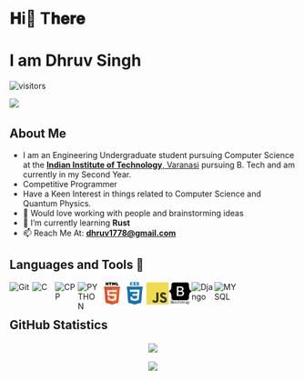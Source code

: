 # 𝐇i👋 T𝐡𝐞𝐫𝐞
# I am Dhruv Singh
<p align="center">

![visitors](https://visitor-badge.glitch.me/badge?page_id=sudo-jarvis&left_color=e63946&right_color=green) 

</p>

<a href="https://github.com/DenverCoder1/readme-typing-svg">
  <img src="https://readme-typing-svg.herokuapp.com?&font=IBM+Plex+Sans&color=FF9595&size=20&lines=Good+to+see+you+here!;Welcome+to+my+profile" />
</a>

## About Me

- I am an Engineering Undergraduate student pursuing Computer Science at the <a href="/https://www.iitbhu.ac.in/"> <b> Indian Institute of Technology</b>, Varanasi</a> pursuing B. Tech and am currently in my Second Year.
- Competitive Programmer
- Have a Keen Interest in things related to Computer Science and Quantum Physics.
- 👯 Would love working with people and brainstorming ideas 
- 🌱 I’m currently learning **Rust**
- 📫 Reach Me At: **dhruv1778@gmail.com**

## Languages and Tools 🧰

[<img align="left" alt="Git" width="40px" src="https://github.com/sahilsingh2402/sahilsingh2402/blob/main/files_ss2402/git.svg" />](https://git-scm.com/)

[<img align="left" alt="C" width="40px" src="https://github.com/sahilsingh2402/sahilsingh2402/blob/main/files_ss2402/c-original.svg" />](https://www.cprogramming.com/)

[<img align="left" alt="CPP" width="40px" src="https://github.com/sahilsingh2402/sahilsingh2402/blob/main/files_ss2402/cpp.svg" />](https://www.cplusplus.com/)

[<img align="left" alt="PYTHON" width="40px" src="https://github.com/sahilsingh2402/sahilsingh2402/blob/main/files_ss2402/python.svg" />](https://www.python.org/)

[<img align="left" alt="HTML" width="40px" src="https://raw.githubusercontent.com/devicons/devicon/master/icons/html5/html5-original-wordmark.svg" />](https://html.com/)

[<img align="left" alt="CSS" width="40px" src="https://raw.githubusercontent.com/devicons/devicon/master/icons/css3/css3-plain-wordmark.svg" />](https://www.w3.org/Style/CSS/Overview.en.html)

[<img align="left" alt="JS" width="40px" src="https://raw.githubusercontent.com/devicons/devicon/master/icons/javascript/javascript-original.svg" />](https://developer.mozilla.org/en-US/docs/Web/JavaScript)

[<img align="left" alt="BOOTSTRAP" width="40px" src="https://raw.githubusercontent.com/devicons/devicon/master/icons/bootstrap/bootstrap-plain-wordmark.svg" />](https://getbootstrap.com)

[<img align="left" alt="Django" width="40px" src="https://github.com/sahilsingh2402/sahilsingh2402/blob/main/files_ss2402/django.svg" />](https://www.djangoproject.com/)

[<img align="left" alt="MYSQL" width="40px" src="https://github.com/sahilsingh2402/sahilsingh2402/blob/main/files_ss2402/mysql.svg" />](https://www.mysql.com/)

<br>
<br>

## GitHub Statistics

<p align="center">
 <a href="https://github-readme-stats.vercel.app/api?username=sudo-jarvis&show_icons=true&count_private=true&theme=onedark">
  <img align="center" src="https://github-readme-stats.vercel.app/api?username=sudo-jarvis&show_icons=true&count_private=true&theme=onedark&rank_icon=github" />
</a>
</p>

<p align="center">
<a href="https://github-readme-stats.vercel.app/api/top-langs/?username=sudo-jarvis&theme=onedark">
  <img align="center" src="https://github-readme-stats.vercel.app/api/top-langs/?username=sudo-jarvis&theme=onedark&exclude_repo=Competitive-Programming&hide=html,css,java" />
</a>
</p>
  
